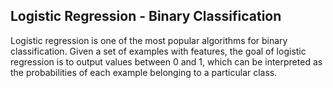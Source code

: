 ## Logistic Regression - Binary Classification 

Logistic regression is one of the most popular algorithms for binary classification. Given a set of examples with features, the goal of logistic regression is to output values between 0 and 1, which can be interpreted as the probabilities of each example belonging to a particular class.
